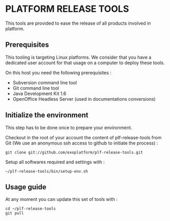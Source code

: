 PLATFORM RELEASE TOOLS
======================

This tools are provided to ease the release of all products involved in platform.

Prerequisites
-------------

This tooling is targeting Linux platforms.
We consider that you have a dedicated user account for that usage on a computer to deploy these tools.

On this host you need the following prerequisites :

* Subversion command line tool
* Git	 command line tool
* Java Development Kit 1.6 
* OpenOffice Headless Server (used in documentations conversions)

Initialize the environment
--------------------------

This step has to be done once to prepare your environment.

Checkout in the root of your account the content of plf-release-tools from Git (We use an anonymous ssh access to github to initiate the process) :

    git clone git://github.com/exoplatform/plf-release-tools.git

Setup all softwares required and settings with :
  
    ~/plf-release-tools/bin/setup-env.sh

Usage guide
-----------

At any moment you can update this set of tools with :

    cd ~/plf-release-tools
    git pull



